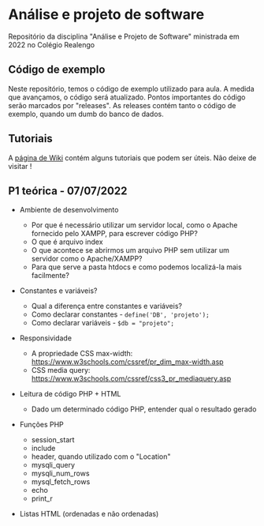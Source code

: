 # Análise e projeto de software
Repositório da disciplina "Análise e Projeto de Software" ministrada em 2022 no Colégio Realengo

## Código de exemplo

Neste repositório, temos o código de exemplo utilizado para aula. A medida que avançamos, o código será atualizado. Pontos importantes do código serão marcados por "releases". As releases contém tanto o código de exemplo, quando um dumb do banco de dados. 

## Tutoriais

A [página de Wiki](https://github.com/AnnyCaroline/analise-e-projeto-de-software/wiki) contém alguns tutoriais que podem ser úteis. Não deixe de visitar !

## P1 teórica - 07/07/2022

- Ambiente de desenvolvimento 
  - Por que é necessário utilizar um servidor local, como o Apache fornecido pelo XAMPP, para escrever código PHP? 
  - O que é arquivo index 
  - O que acontece se abrirmos um arquivo PHP sem utilizar um servidor como o Apache/XAMPP? 
  - Para que serve a pasta htdocs e como podemos localizá-la mais facilmente? 

- Constantes e variáveis? 
  - Qual a diferença entre constantes e variáveis?
  - Como declarar constantes - `define('DB', 'projeto');`  
  - Como declarar variáveis - `$db = "projeto";` 

- Responsividade 
  - A propriedade CSS max-width: https://www.w3schools.com/cssref/pr_dim_max-width.asp 
  - CSS media query: https://www.w3schools.com/cssref/css3_pr_mediaquery.asp 

- Leitura de código PHP + HTML 
  - Dado um determinado código PHP, entender qual o resultado gerado 

- Funções PHP 
  - session_start 
  - include 
  - header, quando utilizado com o "Location" 
  - mysqli_query 
  - mysqli_num_rows 
  - mysql_fetch_rows 
  - echo 
  - print_r 

- Listas HTML (ordenadas e não ordenadas)
